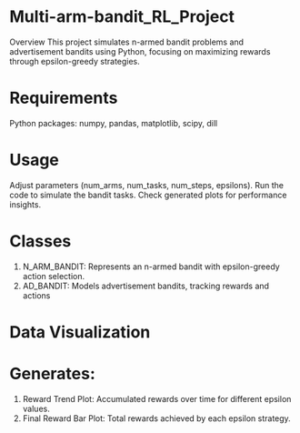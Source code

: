 # Multi-arm-bandit_RL_Project
Overview
This project simulates n-armed bandit problems and advertisement bandits using Python, focusing on maximizing rewards through epsilon-greedy strategies.
# Requirements
Python packages: numpy, pandas, matplotlib, scipy, dill
# Usage
Adjust parameters (num_arms, num_tasks, num_steps, epsilons).
Run the code to simulate the bandit tasks.
Check generated plots for performance insights.
# Classes
1. N_ARM_BANDIT: Represents an n-armed bandit with epsilon-greedy action selection.
2. AD_BANDIT: Models advertisement bandits, tracking rewards and actions
# Data Visualization
# Generates:
1. Reward Trend Plot: Accumulated rewards over time for different epsilon values.
2. Final Reward Bar Plot: Total rewards achieved by each epsilon strategy.
